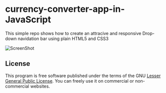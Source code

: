 # currency-converter-app-in-JavaScript

This simple repo shows how to create an attracive and responsive Drop-down navidation bar using plain HTML5 and CSS3

![ScreenShot](https://raw.github.com/Patwan/currency-converter-app-in-JavaScript/master/screenshot.png)


## License
This program is free software published under the terms of the GNU [Lesser General Public License](http://www.gnu.org/copyleft/lesser.html).
You can freely use it on commercial or non-commercial websites.
